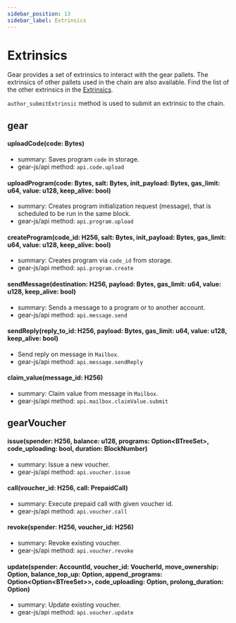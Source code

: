 ```yaml
---
sidebar_position: 13
sidebar_label: Extrinsics
---
```


# Extrinsics

Gear provides a set of extrinsics to interact with the gear pallets. The extrinsics of other pallets used in the chain are also available. Find the list of the other extrinsics in the [Extrinsics](https://polkadot.js.org/docs/substrate/extrinsics).

`author_submitExtrinsic` method is used to submit an extrinsic to the chain.

## gear

#### uploadCode(code: Bytes)

- summary: Saves program `code` in storage.
- gear-js/api method: `api.code.upload`

#### uploadProgram(code: Bytes, salt: Bytes, init_payload: Bytes, gas_limit: u64, value: u128, keep_alive: bool)

- summary: Creates program initialization request (message), that is scheduled to be run in the same block.
- gear-js/api method: `api.program.upload`

#### createProgram(code_id: H256, salt: Bytes, init_payload: Bytes, gas_limit: u64, value: u128, keep_alive: bool)

- summary: Creates program via `code_id` from storage.
- gear-js/api method: `api.program.create`

#### sendMessage(destination: H256, payload: Bytes, gas_limit: u64, value: u128, keep_alive: bool)

- summary: Sends a message to a program or to another account.
- gear-js/api method: `api.message.send`

#### sendReply(reply_to_id: H256, payload: Bytes, gas_limit: u64, value: u128, keep_alive: bool)

- Send reply on message in `Mailbox`.
- gear-js/api method: `api.message.sendReply`

#### claim_value(message_id: H256)

- summary: Claim value from message in `Mailbox`.
- gear-js/api method: `api.mailbox.claimValue.submit`

## gearVoucher

#### issue(spender: H256, balance: u128, programs: Option<BTreeSet<ProgramId>>, code_uploading: bool, duration: BlockNumber)

- summary: Issue a new voucher.
- gear-js/api method: `api.voucher.issue`
 
#### call(voucher_id: H256, call: PrepaidCall<BalanceOf>)

- summary: Execute prepaid call with given voucher id.
- gear-js/api method: `api.voucher.call`

#### revoke(spender: H256, voucher_id: H256)

- summary: Revoke existing voucher.
- gear-js/api method: `api.voucher.revoke`

#### update(spender: AccountId, voucher_id: VoucherId, move_ownership: Option<AccountId>, balance_top_up: Option<BalanceOf>, append_programs: Option<Option<BTreeSet<ProgramId>>>, code_uploading: Option<bool>, prolong_duration: Option<BlockNumber>)

- summary: Update existing voucher.
- gear-js/api method: `api.voucher.update`